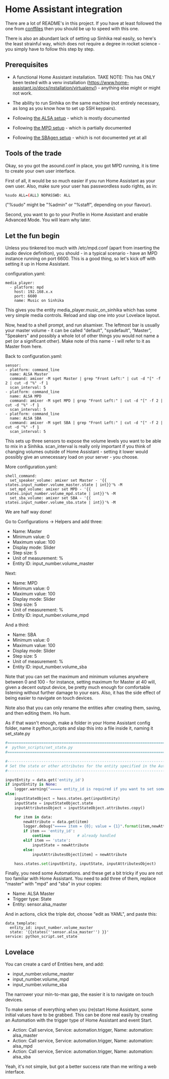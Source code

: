 # Home Assistant integration

There are a lot of README's in this project. If you have at least followed the one from [conffiles](../conffiles) then you should be up to speed with this one.

There is also an abundant lack of setting up Sinhika real easily, so here's the least strainful way, which does not require a degree in rocket science - you simply have to follow this step by step.

## Prerequisites

- A functional Home Assistant installation. TAKE NOTE: This has ONLY been tested with a venv installation (https://www.home-assistant.io/docs/installation/virtualenv/) - anything else might or might not work.

- The ability to run Sinhika on the same machine (not entirely necessary, as long as you know how to set up SSH keypairs).

- Following [the ALSA setup](../conffiles/README.md) - which is mostly documented

- Following [the MPD setup](../conffiles/MPD.md) - which is partially documented

- Following [the SBAgen setup](../conffiles/SBA.md) - which is not documented yet at all

## Tools of the trade

Okay, so you got the asound.conf in place, you got MPD running, it is time to create your own user interface.

First of all, it would be so much easier if you run Home Assistant as your own user. Also, make sure your user has passwordless sudo rights, as in:

```bash
%sudo ALL=(ALL) NOPASSWD: ALL
```

("%sudo" might be "%admin" or "%staff", depending on your flavour).

Second, you want to go to your Profile in Home Assistant and enable Advanced Mode. You will learn why later.

## Let the fun begin

Unless you tinkered too much with /etc/mpd.conf (apart from inserting the audio device definition), you should - in a typical scenario - have an MPD instance running on port 6600. This is a good thing, so let's kick off with setting it up in Home Assistant.

configuration.yaml:

```
media_player:
  - platform: mpd
    host: 192.168.x.x
    port: 6600
    name: Music on Sinhika
```

This gives you the entity media_player.music_on_sinhika which has some very simple media controls. Reload and slap one into your Lovelace layout.

Now, head to a shell prompt, and run alsamixer. The leftmost bar is usually your master volume - it can be called "default", "sysdefault", "Master", "Speakers" and possibly a whole lot of other things you would not name a pet (or a significant other). Make note of this name - i will refer to it as Master from here.

Back to configuration.yaml:

```
sensor:
- platform: command_line
  name: ALSA Master
  command: amixer -M sget Master | grep "Front Left:" | cut -d "[" -f 2 | cut -d "%" -f 1
  scan_interval: 5
- platform: command_line
  name: ALSA MPD
  command: amixer -M sget MPD | grep "Front Left:" | cut -d "[" -f 2 | cut -d "%" -f 1
  scan_interval: 5
- platform: command_line
  name: ALSA SBA
  command: amixer -M sget SBA | grep "Front Left:" | cut -d "[" -f 2 | cut -d "%" -f 1
  scan_interval: 5
```

This sets up three sensors to expose the volume levels you want to be able to mix in a Sinhika. scan_interval is really only important if you think of changing volumes outside of Home Assistant - setting it lower would possibly give an unnecessary load on your server - you choose.

More configuration.yaml:

```
shell_command:
  set_speaker_volume: amixer set Master - '{{ states.input_number.volume_master.state | int}}'% -M
  set_mpd_volume: amixer set MPD - '{{ states.input_number.volume_mpd.state | int}}'% -M
  set_sba_volume: amixer set SBA - '{{ states.input_number.volume_sba.state | int}}'% -M
```

We are half way done!

Go to Configurations -> Helpers and add three:

- Name: Master
- Minimum value: 0
- Maximum value: 100
- Display mode: Slider
- Step size: 5
- Unit of measurement: %
- Entity ID: input_number.volume_master

Next:

- Name: MPD
- Minimum value: 0
- Maximum value: 100
- Display mode: Slider
- Step size: 5
- Unit of measurement: %
- Entity ID: input_number.volume_mpd

And a third:

- Name: SBA
- Minimum value: 0
- Maximum value: 100
- Display mode: Slider
- Step size: 5
- Unit of measurement: %
- Entity ID: input_number.volume_sba

Note that you can set the maximum and minimum volumes anywhere between 0 and 100 - for instance, setting maximum for Master at 40 will, given a decent output device, be pretty much enough for comfortable listening without further damage to your ears. Also, it has the side effect of being easier to navigate on touch devices.

Note also that you can only rename the entities after creating them, saving, and then editing them. Ho hum.

As if that wasn't enough, make a folder in your Home Assistant config folder, name it python_scripts and slap this into a file inside it, naming it set_state.py

```python
#==================================================================================================
#  python_scripts/set_state.py
#==================================================================================================

#--------------------------------------------------------------------------------------------------
# Set the state or other attributes for the entity specified in the Automation Action
#--------------------------------------------------------------------------------------------------

inputEntity = data.get('entity_id')
if inputEntity is None:
    logger.warning("===== entity_id is required if you want to set something.")
else:
    inputStateObject = hass.states.get(inputEntity)
    inputState = inputStateObject.state
    inputAttributesObject = inputStateObject.attributes.copy()

    for item in data:
        newAttribute = data.get(item)
        logger.debug("===== item = {0}; value = {1}".format(item,newAttribute))
        if item == 'entity_id':
            continue            # already handled
        elif item == 'state':
            inputState = newAttribute
        else:
            inputAttributesObject[item] = newAttribute

    hass.states.set(inputEntity, inputState, inputAttributesObject)
```

Finally, you need some Automations. and these get a bit tricky if you are not too familiar with Home Assistant. You need to add three of them, replace "master" with "mpd" and "sba" in your copies:

  - Name: ALSA Master
  - Trigger type: State
  - Entity: sensor.alsa_master

And in actions, click the triple dot, choose "edit as YAML", and paste this:

```
data_template:
  entity_id: input_number.volume_master
  state: '{{states(''sensor.alsa_master'') }}'
service: python_script.set_state
```

## Lovelace

You can create a card of Entities here, and add:

- input_number.volume_master
- input_number.volume_mpd
- input_number.volume_sba

The narrower your min-to-max gap, the easier it is to navigate on touch devices.

To make sense of everything when you (re)start Home Assistant, some initial values have to be grabbed. This can be done real easily by creating an Automation with the trigger type of Home Assistant and event Start.

- Action: Call service, Service: automation.trigger, Name: automation: alsa_master
- Action: Call service, Service: automation.trigger, Name: automation: alsa_mpd
- Action: Call service, Service: automation.trigger, Name: automation: alsa_sba

Yeah, it's not simple, but got a better success rate than me writing a web interface.
